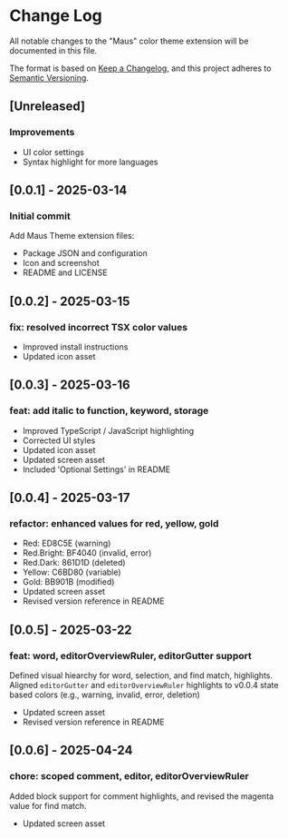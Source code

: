 # Change Log

All notable changes to the "Maus" color theme extension will be documented in this file.

The format is based on [Keep a Changelog](https://keepachangelog.com/en/1.1.0/),
and this project adheres to [Semantic Versioning](https://semver.org/spec/v2.0.0.html).

## [Unreleased]

### Improvements
- UI color settings
- Syntax highlight for more languages

## [0.0.1] - 2025-03-14

### Initial commit

Add Maus Theme extension files:
- Package JSON and configuration
- Icon and screenshot
- README and LICENSE

## [0.0.2] - 2025-03-15

### fix: resolved incorrect TSX color values

- Improved install instructions
- Updated icon asset

## [0.0.3] - 2025-03-16

### feat: add italic to function, keyword, storage

- Improved TypeScript / JavaScript highlighting
- Corrected UI styles
- Updated icon asset
- Updated screen asset
- Included 'Optional Settings' in README

## [0.0.4] - 2025-03-17

### refactor: enhanced values for red, yellow, gold

- Red: ED8C5E (warning)
- Red.Bright: BF4040 (invalid, error)
- Red.Dark: 861D1D (deleted)
- Yellow: C6BD80 (variable)
- Gold: BB901B (modified)
- Updated screen asset
- Revised version reference in README

## [0.0.5] - 2025-03-22

### feat: word, editorOverviewRuler, editorGutter support

Defined visual hiearchy for word, selection, and find match, highlights. Aligned `editorGutter` and `editorOverviewRuler` highlights to v0.0.4 state based colors (e.g., warning, invalid, error, deletion) 

- Updated screen asset
- Revised version reference in README

## [0.0.6] - 2025-04-24

### chore: scoped comment, editor, editorOverviewRuler

Added block support for comment highlights, and revised the magenta value for find match.

- Updated screen asset

